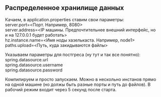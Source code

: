 ## Распределенное хранилище данных
Качаем, в application.properties ставим свои параметры:    
server.port=<Порт. Например, 8080>   
server.address=<IP машины. Предпочтительнее внешний интерфейс, но и на 127.0.0.1 будет работать>   
hz.instance.name=<Имя ноды хазелькаста. Например, node1>    
paths.upload=<Путь, куда закидываются файлы>  

Указываем параметры для постгреса (ну тут и так все понятно):  
spring.datasource.url    
spring.datasource.username    
spring.datasource.password   

Компилируем и просто запускаем. Можно в нескольно инстанов прямо на одной машине (но должы быть разные порты и путь до файлов). В рабочий режим входит через 5 секунд после старта. 
